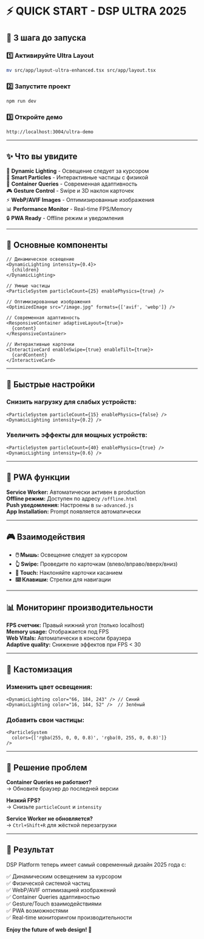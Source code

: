 # ⚡ QUICK START - DSP ULTRA 2025

## 🚀 3 шага до запуска

### 1️⃣ Активируйте Ultra Layout
```bash
mv src/app/layout-ultra-enhanced.tsx src/app/layout.tsx
```

### 2️⃣ Запустите проект  
```bash
npm run dev
```

### 3️⃣ Откройте демо
```
http://localhost:3004/ultra-demo
```

---

## ✨ Что вы увидите

🌟 **Dynamic Lighting** - Освещение следует за курсором  
🌌 **Smart Particles** - Интерактивные частицы с физикой  
📱 **Container Queries** - Современная адаптивность  
🎮 **Gesture Control** - Swipe и 3D наклон карточек  
⚡ **WebP/AVIF Images** - Оптимизированные изображения  
📊 **Performance Monitor** - Real-time FPS/Memory  
🔒 **PWA Ready** - Offline режим и уведомления  

---

## 🎯 Основные компоненты

```tsx
// Динамическое освещение
<DynamicLighting intensity={0.4}>
  {children}
</DynamicLighting>

// Умные частицы  
<ParticleSystem particleCount={25} enablePhysics={true} />

// Оптимизированные изображения
<OptimizedImage src="/image.jpg" formats={['avif', 'webp']} />

// Современная адаптивность
<ResponsiveContainer adaptiveLayout={true}>
  {content}  
</ResponsiveContainer>

// Интерактивные карточки
<InteractiveCard enableSwipe={true} enableTilt={true}>
  {cardContent}
</InteractiveCard>
```

---

## 🔧 Быстрые настройки

### Снизить нагрузку для слабых устройств:
```tsx
<ParticleSystem particleCount={15} enablePhysics={false} />
<DynamicLighting intensity={0.2} />
```

### Увеличить эффекты для мощных устройств:
```tsx  
<ParticleSystem particleCount={40} enablePhysics={true} />
<DynamicLighting intensity={0.6} />
```

---

## 📱 PWA функции

**Service Worker:** Автоматически активен в production  
**Offline режим:** Доступен по адресу `/offline.html`  
**Push уведомления:** Настроены в `sw-advanced.js`  
**App Installation:** Prompt появляется автоматически  

---

## 🎮 Взаимодействия

- **🖱️ Мышь:** Освещение следует за курсором
- **👆 Swipe:** Проведите по карточкам (влево/вправо/вверх/вниз)  
- **📱 Touch:** Наклоняйте карточки касанием
- **⌨️ Клавиши:** Стрелки для навигации

---

## 📊 Мониторинг производительности

**FPS счетчик:** Правый нижний угол (только localhost)  
**Memory usage:** Отображается под FPS  
**Web Vitals:** Автоматически в консоли браузера  
**Adaptive quality:** Снижение эффектов при FPS < 30  

---

## 🎨 Кастомизация

### Изменить цвет освещения:
```tsx
<DynamicLighting color="66, 184, 243" /> // Синий
<DynamicLighting color="16, 144, 52" />  // Зелёный  
```

### Добавить свои частицы:
```tsx
<ParticleSystem 
  colors={['rgba(255, 0, 0, 0.8)', 'rgba(0, 255, 0, 0.8)']} 
/>
```

---

## 🐛 Решение проблем

**Container Queries не работают?**  
→ Обновите браузер до последней версии

**Низкий FPS?**  
→ Снизьте `particleCount` и `intensity`

**Service Worker не обновляется?**  
→ `Ctrl+Shift+R` для жёсткой перезагрузки

---

## 🎉 Результат

DSP Platform теперь имеет самый современный дизайн 2025 года с:

✅ Динамическим освещением за курсором  
✅ Физической системой частиц  
✅ WebP/AVIF оптимизацией изображений  
✅ Container Queries адаптивностью  
✅ Gesture/Touch взаимодействиями  
✅ PWA возможностями  
✅ Real-time мониторингом производительности  

**Enjoy the future of web design! 🚀** 